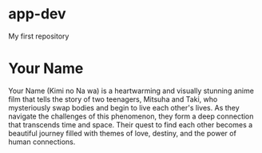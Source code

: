 # app-dev
My first repository

# Your Name
Your Name (Kimi no Na wa) is a heartwarming and visually stunning anime film that tells the story of two teenagers, Mitsuha and Taki, who mysteriously swap bodies and begin to live each other's lives. As they navigate the challenges of this phenomenon, they form a deep connection that transcends time and space. Their quest to find each other becomes a beautiful journey filled with themes of love, destiny, and the power of human connections.